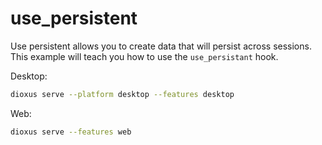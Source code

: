 # use_persistent


Use persistent allows you to create data that will persist across sessions. This example will teach you how to use the `use_persistant` hook.

Desktop:

```sh
dioxus serve --platform desktop --features desktop
```

Web:

```sh
dioxus serve --features web
```
